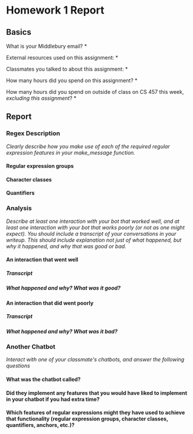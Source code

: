 # Homework 1 Report

## Basics
What is your Middlebury email?
* 

External resources used on this assignment:
* 

Classmates you talked to about this assignment:
* 

How many hours did you spend on this assignment?
* 

How many hours did you spend on outside of class on CS 457 this week, _excluding this assignment_?
* 


## Report

### Regex Description
_Clearly describe how you make use of each of the required regular expression features in your make_message function._

#### Regular expression groups



#### Character classes



#### Quantifiers



### Analysis
_Describe at least one interaction with your bot that worked well, and at least one interaction with your bot that works poorly (or not as one might expect). You should include a transcript of your conversations in your writeup. This should include explanation not just of what happened, but why it happened, and why that was good or bad._

#### An interaction that went well
##### Transcript



##### What happened and why? What was it good?


#### An interaction that did went poorly
##### Transcript



##### What happened and why? What was it bad?



### Another Chatbot
_Interact with one of your classmate's chatbots, and answer the following questions_

#### What was the chatbot called?



#### Did they implement any features that you would have liked to implement in your chatbot if you had extra time?



#### Which features of regular expressions might they have used to achieve that functionality (regular expression groups, character classes, quantifiers, anchors, etc.)?


